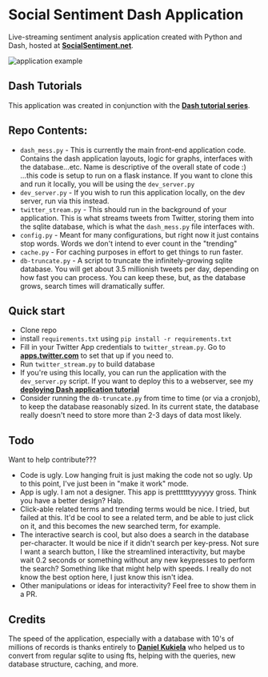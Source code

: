 # Social Sentiment Dash Application
Live-streaming sentiment analysis application created with Python and Dash, hosted at [**SocialSentiment.net**](http://socialsentiment.net/).

![application example](https://pythonprogramming.net/static/images/dash/dashapplication.jpg)

## Dash Tutorials
This application was created in conjunction with the [**Dash tutorial series**](https://pythonprogramming.net/data-visualization-application-dash-python-tutorial-introduction/).

## Repo Contents: 
- `dash_mess.py` - This is currently the main front-end application code. Contains the dash application layouts, logic for graphs, interfaces with the database...etc. Name is descriptive of the overall state of code :) ...this code is setup to run on a flask instance. If you want to clone this and run it locally, you will be using the `dev_server.py`
- `dev_server.py` - If you wish to run this application locally, on the dev server, run via this instead.
- `twitter_stream.py` - This should run in the background of your application. This is what streams tweets from Twitter, storing them into the sqlite database, which is what the `dash_mess.py` file interfaces with. 
- `config.py` - Meant for many configurations, but right now it just contains stop words. Words we don't intend to ever count in the "trending"
- `cache.py` -  For caching purposes in effort to get things to run faster. 
- `db-truncate.py` - A script to truncate the infinitely-growing sqlite database. You will get about 3.5 millionish tweets per day, depending on how fast you can process. You can keep these, but, as the database grows, search times will dramatically suffer. 

## Quick start

- Clone repo
- install `requirements.txt` using `pip install -r requirements.txt`
- Fill in your Twitter App credentials to `twitter_stream.py`. Go to [**apps.twitter.com**](https://apps.twitter.com/) to set that up if you need to.
- Run `twitter_stream.py` to build database
- If you're using this locally, you can run the application with the `dev_server.py` script. If you want to deploy this to a webserver, see my [**deploying Dash application tutorial**](https://pythonprogramming.net/deploy-vps-dash-data-visualization/)
- Consider running the `db-truncate.py` from time to time (or via a cronjob), to keep the database reasonably sized. In its current state, the database really doesn't need to store more than 2-3 days of data most likely. 


## Todo

Want to help contribute???

- Code is ugly. Low hanging fruit is just making the code not so ugly. Up to this point, I've just been in "make it work" mode.
- App is ugly. I am not a designer. This app is prettttttyyyyyy gross. Think you have a better design? Halp. 
- Click-able related terms and trending terms would be nice. I tried, but failed at this. It'd be cool to see a related term, and be able to just click on it, and this becomes the new searched term, for example.
- The interactive search is cool, but also does a search in the database per-character. It would be nice if it didn't search per key-press. Not sure I want a search button, I like the streamlined interactivity, but maybe wait 0.2 seconds or something without any new keypresses to perform the search? Something like that might help with speeds. I really do not know the best option here, I just know this isn't idea.
- Other manipulations or ideas for interactivity? Feel free to show them in a PR.

## Credits

The speed of the application, especially with a database with 10's of millions of records is thanks entirely to [**Daniel Kukiela**](https://github.com/daniel-kukiela/) who helped us to convert from regular sqlite to using fts, helping with the queries, new database structure, caching, and more.
